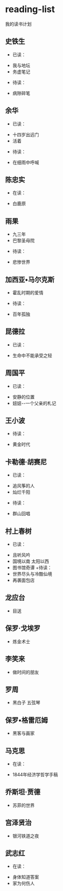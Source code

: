 ﻿# reading-list
我的读书计划

## 史铁生
+ 已读：
- 我与地坛
- 务虚笔记
+ 待读：
- 病隙碎笔

## 余华
+ 已读：
- 十四岁出远门
- 活着
+ 待读：
- 在细雨中呼喊

## 陈忠实
+ 在读：
- 白鹿原

## 雨果
- 九三年
- 巴黎圣母院
+ 待读：
- 悲惨世界

## 加西亚•马尔克斯
- 霍乱时期的爱情
+ 待读：
- 百年孤独

## 昆德拉
+ 已读：
- 生命中不能承受之轻

## 周国平
+ 已读：
- 安静的位置
- 妞妞--一个父亲的札记

## 王小波
+ 待读：
- 黄金时代

## 卡勒德·胡赛尼
+ 已读：
- 追风筝的人
- 灿烂千阳
+ 待读：
- 群山回唱

## 村上春树
+ 已读：
- 且听风吟
- 国境以南 太阳以西
- 图书馆奇谭
+待读：
- 世界尽头与冷酷仙境
- 再袭面包店

## 龙应台
- 目送

## 保罗·戈埃罗
- 炼金术士

## 李笑来
- 做时间的朋友

## 罗周
- 黑白子 五弦琴

## 保罗•格雷厄姆
- 黑客与画家

## 马克思
+ 在读：
- 1844年经济学哲学手稿

## 乔斯坦·贾德
- 苏菲的世界

## 宫泽贤治
- 银河铁道之夜

## 武志红
+ 在读：
- 身体知道答案
- 家为何伤人
